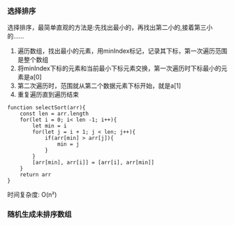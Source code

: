 ### 选择排序
选择排序，最简单直观的方法是:先找出最小的，再找出第二小的,接着第三小的……
1. 遍历数组，找出最小的元素，用minIndex标记，记录其下标，第一次遍历范围是整个数组
2. 将minIndex下标的元素和当前最小下标元素交换，第一次遍历时下标最小的元素是a[0]
3. 第二次遍历时，范围就从第二个数据元素下标开始，就是a[1]
4. 重复遍历直到遍历结束
```
function selectSort(arr){
    const len = arr.length
    for(let i = 0; i< len -1; i++){
        let min = i
        for(let j = i + 1; j < len; j++){
            if(arr[min] > arr[j]){
                min = j
            }
        }
        [arr[min], arr[i]] = [arr[i], arr[min]]
    }
    return arr
}
```
时间复杂度: O(n²)
### 随机生成未排序数组
